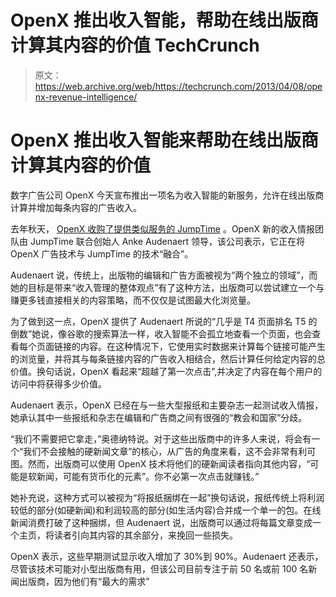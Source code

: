 # OpenX 推出收入智能，帮助在线出版商计算其内容的价值 TechCrunch

> 原文：<https://web.archive.org/web/https://techcrunch.com/2013/04/08/openx-revenue-intelligence/>

# OpenX 推出收入智能来帮助在线出版商计算其内容的价值

数字广告公司 OpenX 今天宣布推出一项名为收入智能的新服务，允许在线出版商计算并增加每条内容的广告收入。

去年秋天， [OpenX 收购了提供类似服务的 JumpTime](https://web.archive.org/web/20221226003557/http://mediadecoder.blogs.nytimes.com/2012/10/28/openx-acquires-jumptime/) 。OpenX 新的收入情报团队由 JumpTime 联合创始人 Anke Audenaert 领导，该公司表示，它正在将 OpenX 广告技术与 JumpTime 的技术“融合”。

Audenaert 说，传统上，出版物的编辑和广告方面被视为“两个独立的领域”，而她的目标是带来“收入管理的整体观点”有了这种方法，出版商可以尝试建立一个与赚更多钱直接相关的内容策略，而不仅仅是试图最大化浏览量。

为了做到这一点，OpenX 提供了 Audenaert 所说的“几乎是 T4 页面排名 T5 的倒数”她说，像谷歌的搜索算法一样，收入智能不会孤立地查看一个页面，也会查看每个页面链接的内容。在这种情况下，它使用实时数据来计算每个链接可能产生的浏览量，并将其与每条链接内容的广告收入相结合，然后计算任何给定内容的总价值。换句话说，OpenX 看起来“超越了第一次点击”,并决定了内容在每个用户的访问中将获得多少价值。

Audenaert 表示，OpenX 已经在与一些大型报纸和主要杂志一起测试收入情报，她承认其中一些报纸和杂志在编辑和广告商之间有很强的“教会和国家”分歧。

“我们不需要把它拿走，”奥德纳特说。对于这些出版商中的许多人来说，将会有一个“我们不会接触的硬新闻文章”的核心，从广告的角度来看，这不会非常有利可图。然而，出版商可以使用 OpenX 技术将他们的硬新闻读者指向其他内容，“可能是软新闻，可能有货币化的元素”。你不必第一次点击就赚钱。”

她补充说，这种方式可以被视为“将报纸捆绑在一起”换句话说，报纸传统上将利润较低的部分(如硬新闻)和利润较高的部分(如生活内容)合并成一个单一的包。在线新闻消费打破了这种捆绑，但 Audenaert 说，出版商可以通过将每篇文章变成一个主页，将读者引向其内容的其余部分，来挽回一些损失。

OpenX 表示，这些早期测试显示收入增加了 30%到 90%。Audenaert 还表示，尽管该技术可能对小型出版商有用，但该公司目前专注于前 50 名或前 100 名新闻出版商，因为他们有“最大的需求”